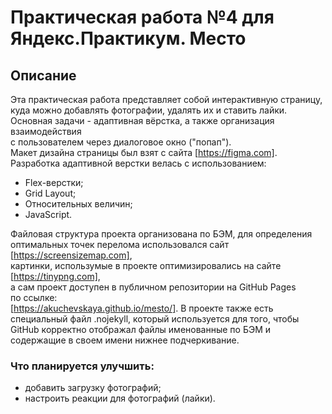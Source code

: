 # Практическая работа №4 для Яндекс.Практикум. Место

## Описание

Эта практическая работа представляет собой интерактивную страницу,  
куда можно добавлять фотографии, удалять их и ставить лайки.    
Основная задачи - адаптивная вёрстка, а также организация взаимодействия  
с пользователем через диалоговое окно ("попап").  
Макет дизайна страницы был взят с сайта [https://figma.com].  
Разработка адаптивной верстки велась с использованием:  
 * Flex-верстки;  
 * Grid Layout;
 * Относительных величин;
 * JavaScript.  

 Файловая структура проекта организована по БЭМ, для определения  
оптимальных точек перелома использовался сайт  
[https://screensizemap.com],  
картинки, использумые в проекте оптимизировались на сайте  
[https://tinypng.com],  
а сам проект доступен в публичном репозитории на GitHub Pages  
по ссылке:  
[https://akuchevskaya.github.io/mesto/].
В проекте также есть специальный файл .nojekyll, который используется для того, чтобы GitHub корректно отображал файлы именованные по БЭМ и содержащие в своем имени нижнее подчеркивание.

### Что планируется улучшить:

* добавить загрузку фотографий;
* настроить реакции для фотографий (лайки).